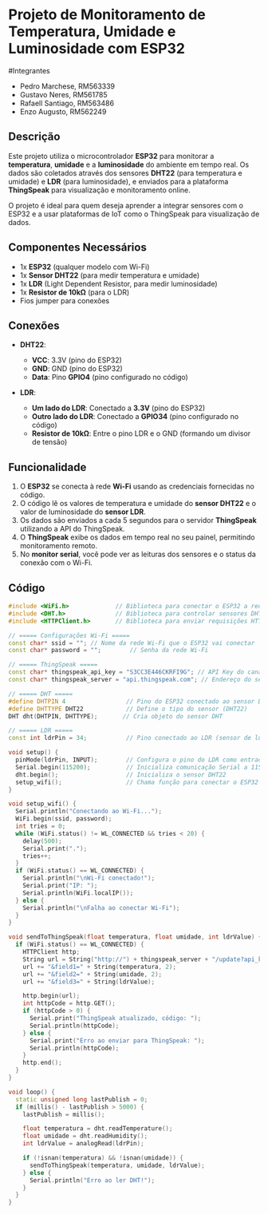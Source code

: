 # Projeto de Monitoramento de Temperatura, Umidade e Luminosidade com ESP32

#Integrantes
- Pedro Marchese, RM563339
- Gustavo Neres, RM561785
- Rafaell Santiago, RM563486
- Enzo Augusto, RM562249


## Descrição

Este projeto utiliza o microcontrolador **ESP32** para monitorar a **temperatura**, **umidade** e a **luminosidade** do ambiente em tempo real. Os dados são coletados através dos sensores **DHT22** (para temperatura e umidade) e **LDR** (para luminosidade), e enviados para a plataforma **ThingSpeak** para visualização e monitoramento online.

O projeto é ideal para quem deseja aprender a integrar sensores com o ESP32 e a usar plataformas de IoT como o ThingSpeak para visualização de dados.

## Componentes Necessários

- 1x **ESP32** (qualquer modelo com Wi-Fi)
- 1x **Sensor DHT22** (para medir temperatura e umidade)
- 1x **LDR** (Light Dependent Resistor, para medir luminosidade)
- 1x **Resistor de 10kΩ** (para o LDR)
- Fios jumper para conexões

## Conexões

- **DHT22**:
  - **VCC**: 3.3V (pino do ESP32)
  - **GND**: GND (pino do ESP32)
  - **Data**: Pino **GPIO4** (pino configurado no código)

- **LDR**:
  - **Um lado do LDR**: Conectado a **3.3V** (pino do ESP32)
  - **Outro lado do LDR**: Conectado a **GPIO34** (pino configurado no código)
  - **Resistor de 10kΩ**: Entre o pino LDR e o GND (formando um divisor de tensão)

## Funcionalidade

1. O **ESP32** se conecta à rede **Wi-Fi** usando as credenciais fornecidas no código.
2. O código lê os valores de temperatura e umidade do **sensor DHT22** e o valor de luminosidade do **sensor LDR**.
3. Os dados são enviados a cada 5 segundos para o servidor **ThingSpeak** utilizando a API do ThingSpeak.
4. O **ThingSpeak** exibe os dados em tempo real no seu painel, permitindo monitoramento remoto.
5. No **monitor serial**, você pode ver as leituras dos sensores e o status da conexão com o Wi-Fi.

## Código

```cpp
#include <WiFi.h>             // Biblioteca para conectar o ESP32 a redes Wi-Fi
#include <DHT.h>              // Biblioteca para controlar sensores DHT (temperatura e umidade)
#include <HTTPClient.h>       // Biblioteca para enviar requisições HTTP (para ThingSpeak)

// ===== Configurações Wi-Fi =====
const char* ssid = ""; // Nome da rede Wi-Fi que o ESP32 vai conectar
const char* password = "";        // Senha da rede Wi-Fi

// ===== ThingSpeak =====
const char* thingspeak_api_key = "S3CC3E446CKRFI9G"; // API Key do canal ThingSpeak
const char* thingspeak_server = "api.thingspeak.com"; // Endereço do servidor ThingSpeak

// ===== DHT =====
#define DHTPIN 4                 // Pino do ESP32 conectado ao sensor DHT22
#define DHTTYPE DHT22            // Define o tipo do sensor (DHT22)
DHT dht(DHTPIN, DHTTYPE);       // Cria objeto do sensor DHT

// ===== LDR =====
const int ldrPin = 34;           // Pino conectado ao LDR (sensor de luminosidade)

void setup() {
  pinMode(ldrPin, INPUT);        // Configura o pino do LDR como entrada
  Serial.begin(115200);          // Inicializa comunicação Serial a 115200 bps
  dht.begin();                   // Inicializa o sensor DHT22
  setup_wifi();                  // Chama função para conectar o ESP32 à rede Wi-Fi
}

void setup_wifi() {
  Serial.println("Conectando ao Wi-Fi...");
  WiFi.begin(ssid, password);
  int tries = 0;
  while (WiFi.status() != WL_CONNECTED && tries < 20) {
    delay(500);
    Serial.print(".");
    tries++;
  }
  if (WiFi.status() == WL_CONNECTED) {
    Serial.println("\nWi-Fi conectado!");
    Serial.print("IP: ");
    Serial.println(WiFi.localIP());
  } else {
    Serial.println("\nFalha ao conectar Wi-Fi");
  }
}

void sendToThingSpeak(float temperatura, float umidade, int ldrValue) {
  if (WiFi.status() == WL_CONNECTED) {
    HTTPClient http;
    String url = String("http://") + thingspeak_server + "/update?api_key=" + thingspeak_api_key;
    url += "&field1=" + String(temperatura, 2);
    url += "&field2=" + String(umidade, 2);
    url += "&field3=" + String(ldrValue);

    http.begin(url);
    int httpCode = http.GET();
    if (httpCode > 0) {
      Serial.print("ThingSpeak atualizado, código: ");
      Serial.println(httpCode);
    } else {
      Serial.print("Erro ao enviar para ThingSpeak: ");
      Serial.println(httpCode);
    }
    http.end();
  }
}

void loop() {
  static unsigned long lastPublish = 0;
  if (millis() - lastPublish > 5000) {
    lastPublish = millis();

    float temperatura = dht.readTemperature();
    float umidade = dht.readHumidity();
    int ldrValue = analogRead(ldrPin);

    if (!isnan(temperatura) && !isnan(umidade)) {
      sendToThingSpeak(temperatura, umidade, ldrValue);
    } else {
      Serial.println("Erro ao ler DHT!");
    }
  }
}
